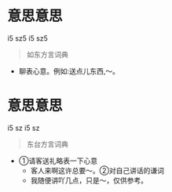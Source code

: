 # 意思意思
i5 sz5 i5 sz5
> 如东方言词典
- 聊表心意。例如:送点儿东西,～。

# 意思意思
i5 sz i5 sz
> 东台方言词典
- ①请客送礼略表一下心意
  - 客人来啊这许总要～。②对自己讲话的谦词
  - 我随便讲吖几点，只是～，仅供参考。
